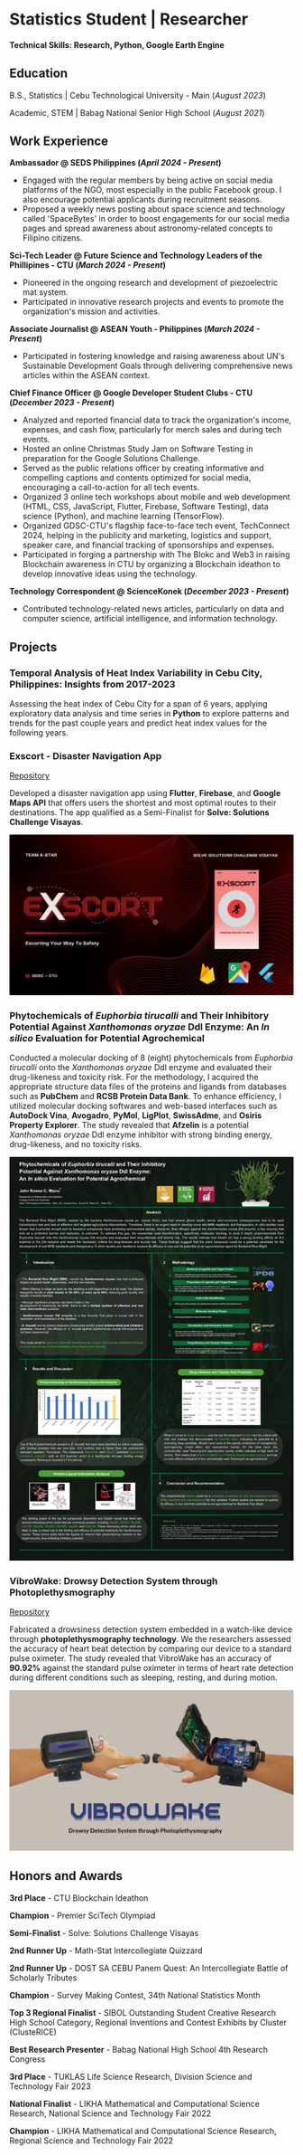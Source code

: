 # Statistics Student | Researcher

#### Technical Skills: Research, Python, Google Earth Engine

## Education

B.S., Statistics | Cebu Technological University - Main (_August 2023_)

Academic, STEM | Babag National Senior High School (_August 2021_)

## Work Experience
**Ambassador @ SEDS Philippines (_April 2024 - Present_)**
- Engaged with the regular members by being active on social media platforms of the NGO, most especially in the public Facebook group. I also encourage potential applicants during recruitment seasons.
- Proposed a weekly news posting about space science and technology called 'SpaceBytes' in order to boost engagements for our social media pages and spread awareness about astronomy-related concepts to Filipino citizens.

**Sci-Tech Leader @ Future Science and Technology Leaders of the Phillipines - CTU (_March 2024 - Present_)**
- Pioneered in the ongoing research and development of piezoelectric mat system. 
- Participated in innovative research projects and events to promote the organization's mission and activities.
  
**Associate Journalist @ ASEAN Youth - Philippines (_March 2024 - Present_)**
- Participated in fostering knowledge and raising awareness about UN's Sustainable Development Goals through delivering comprehensive news articles within the ASEAN context.

**Chief Finance Officer @ Google Developer Student Clubs - CTU (_December 2023 - Present_)**
- Analyzed and reported financial data to track the organization's income, expenses, and cash flow, particularly for merch sales and during tech events. 
- Hosted an online Christmas Study Jam on Software Testing in preparation for the Google Solutions Challenge.
- Served as the public relations officer by creating informative and compelling captions and contents optimized for social media, encouraging a call-to-action for all tech events.
- Organized 3 online tech workshops about mobile and web development (HTML, CSS, JavaScript, Flutter, Firebase, Software Testing), data science (Python), and machine learning (TensorFlow). 
- Organized GDSC-CTU's flagship face-to-face tech event, TechConnect 2024, helping in the publicity and marketing, logistics and support, speaker care, and financial tracking of sponsorships and expenses.
- Participated in forging a partnership with The Blokc and Web3 in raising Blockchain awareness in CTU by organizing a Blockchain ideathon to develop innovative ideas using the technology.

**Technology Correspondent @ ScienceKonek (_December 2023 - Present_)**
- Contributed technology-related news articles, particularly on data and computer science, artificial intelligence, and information technology.

## Projects

### Temporal Analysis of Heat Index Variability in Cebu City, Philippines: Insights from 2017-2023

Assessing the heat index of Cebu City for a span of 6 years, applying exploratory data analysis and time series in **Python** to explore patterns and trends for the past couple years and predict heat index values for the following years.


### Exscort - Disaster Navigation App

[Repository](https://github.com/ddextroo/exscort)

Developed a disaster navigation app using **Flutter**, **Firebase**, and **Google Maps API** that offers users the shortest and most optimal routes to their destinations. The app qualified as a Semi-Finalist for **Solve: Solutions Challenge Visayas**.

![Exscort](/assets/ex_scort.png)

### Phytochemicals of _Euphorbia tirucalli_ and Their Inhibitory Potential Against _Xanthomonas oryzae_ Ddl Enzyme: An _In silico_ Evaluation for Potential Agrochemical

Conducted a molecular docking of 8 (eight) phytochemicals from _Euphorbia tirucalli_ onto the _Xanthomonas oryzae_ Ddl enzyme and evaluated their drug-likeness and toxicity risk. For the methodology, I acquired the appropriate structure data files of the proteins and ligands from databases such as **PubChem** and **RCSB Protein Data Bank**. To enhance efficiency, I utilized molecular docking softwares and web-based interfaces such as **AutoDock Vina**, **Avogadro**, **PyMol**, **LigPlot**, **SwissAdme**, and **Osiris Property Explorer**. The study revealed that **Afzelin** is a potential _Xanthomonas oryzae_ Ddl enzyme inhibitor with strong binding energy, drug-likeness, and no toxicity risks.

![Miano, 2023](/assets/in_silico.jpg)

### VibroWake: Drowsy Detection System through Photoplethysmography

[Repository](https://github.com/j-rowenmiano/drowsy-detection-through-ppg)

Fabricated a drowsiness detection system embedded in a watch-like device through **photoplethysmography technology**. We the researchers assessed the accuracy of heart beat detection by comparing our device to a standard pulse oximeter. The study revealed that VibroWake has an accuracy of **90.92%** against the standard pulse oximeter in terms of heart rate detection during different conditions such as sleeping, resting, and during motion.

![VibroWake](/assets/vibro_wake.png)



## Honors and Awards

**3rd Place** - CTU Blockchain Ideathon

**Champion** - Premier SciTech Olympiad

**Semi-Finalist** - Solve: Solutions Challenge Visayas

**2nd Runner Up** - Math-Stat Intercollegiate Quizzard

**2nd Runner Up** - DOST SA CEBU Panem Quest: An Intercollegiate Battle of Scholarly Tributes

**Champion** - Survey Making Contest, 34th National Statistics Month

**Top 3 Regional Finalist** - SIBOL Outstanding Student Creative Research High School Category, Regional Inventions and Contest Exhibits by Cluster (ClusteRICE)

**Best Research Presenter** - Babag National High School 4th Research Congress

**3rd Place** - TUKLAS Life Science Research, Division Science and Technology Fair 2023

**National Finalist** - LIKHA Mathematical and Computational Science Research, National Science and Technology Fair 2022

**Champion** - LIKHA Mathematical and Computational Science Research, Regional Science and Technology Fair 2022

